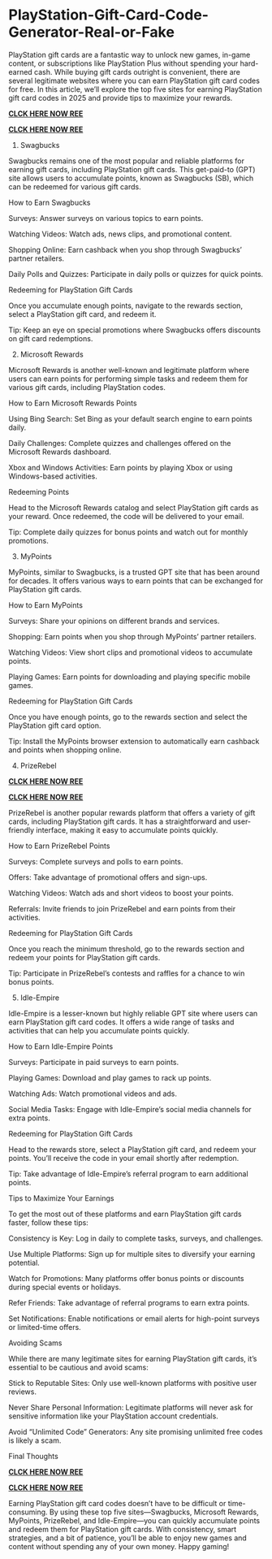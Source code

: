 # PlayStation-Gift-Card-Code-Generator-Real-or-Fake
PlayStation gift cards are a fantastic way to unlock new games, in-game content, or subscriptions like PlayStation Plus without spending your hard-earned cash. While buying gift cards outright is convenient, there are several legitimate websites where you can earn PlayStation gift card codes for free. In this article, we’ll explore the top five sites for earning PlayStation gift card codes in 2025 and provide tips to maximize your rewards.

**[CLCK HERE NOW REE](https://tinyurl.com/pnsgiftcads)**

**[CLCK HERE NOW REE](https://tinyurl.com/pnsgiftcads)**

1. Swagbucks

Swagbucks remains one of the most popular and reliable platforms for earning gift cards, including PlayStation gift cards. This get-paid-to (GPT) site allows users to accumulate points, known as Swagbucks (SB), which can be redeemed for various gift cards.

How to Earn Swagbucks

Surveys: Answer surveys on various topics to earn points.

Watching Videos: Watch ads, news clips, and promotional content.

Shopping Online: Earn cashback when you shop through Swagbucks’ partner retailers.

Daily Polls and Quizzes: Participate in daily polls or quizzes for quick points.

Redeeming for PlayStation Gift Cards

Once you accumulate enough points, navigate to the rewards section, select a PlayStation gift card, and redeem it.

Tip: Keep an eye on special promotions where Swagbucks offers discounts on gift card redemptions.

2. Microsoft Rewards

Microsoft Rewards is another well-known and legitimate platform where users can earn points for performing simple tasks and redeem them for various gift cards, including PlayStation codes.

How to Earn Microsoft Rewards Points

Using Bing Search: Set Bing as your default search engine to earn points daily.

Daily Challenges: Complete quizzes and challenges offered on the Microsoft Rewards dashboard.

Xbox and Windows Activities: Earn points by playing Xbox or using Windows-based activities.

Redeeming Points

Head to the Microsoft Rewards catalog and select PlayStation gift cards as your reward. Once redeemed, the code will be delivered to your email.

Tip: Complete daily quizzes for bonus points and watch out for monthly promotions.

3. MyPoints

MyPoints, similar to Swagbucks, is a trusted GPT site that has been around for decades. It offers various ways to earn points that can be exchanged for PlayStation gift cards.

How to Earn MyPoints

Surveys: Share your opinions on different brands and services.

Shopping: Earn points when you shop through MyPoints’ partner retailers.

Watching Videos: View short clips and promotional videos to accumulate points.

Playing Games: Earn points for downloading and playing specific mobile games.

Redeeming for PlayStation Gift Cards

Once you have enough points, go to the rewards section and select the PlayStation gift card option.

Tip: Install the MyPoints browser extension to automatically earn cashback and points when shopping online.

4. PrizeRebel

**[CLCK HERE NOW REE](https://tinyurl.com/pnsgiftcads)**

**[CLCK HERE NOW REE](https://tinyurl.com/pnsgiftcads)**

PrizeRebel is another popular rewards platform that offers a variety of gift cards, including PlayStation gift cards. It has a straightforward and user-friendly interface, making it easy to accumulate points quickly.

How to Earn PrizeRebel Points

Surveys: Complete surveys and polls to earn points.

Offers: Take advantage of promotional offers and sign-ups.

Watching Videos: Watch ads and short videos to boost your points.

Referrals: Invite friends to join PrizeRebel and earn points from their activities.

Redeeming for PlayStation Gift Cards

Once you reach the minimum threshold, go to the rewards section and redeem your points for PlayStation gift cards.

Tip: Participate in PrizeRebel’s contests and raffles for a chance to win bonus points.

5. Idle-Empire

Idle-Empire is a lesser-known but highly reliable GPT site where users can earn PlayStation gift card codes. It offers a wide range of tasks and activities that can help you accumulate points quickly.

How to Earn Idle-Empire Points

Surveys: Participate in paid surveys to earn points.

Playing Games: Download and play games to rack up points.

Watching Ads: Watch promotional videos and ads.

Social Media Tasks: Engage with Idle-Empire’s social media channels for extra points.

Redeeming for PlayStation Gift Cards

Head to the rewards store, select a PlayStation gift card, and redeem your points. You’ll receive the code in your email shortly after redemption.

Tip: Take advantage of Idle-Empire’s referral program to earn additional points.

Tips to Maximize Your Earnings

To get the most out of these platforms and earn PlayStation gift cards faster, follow these tips:

Consistency is Key: Log in daily to complete tasks, surveys, and challenges.

Use Multiple Platforms: Sign up for multiple sites to diversify your earning potential.

Watch for Promotions: Many platforms offer bonus points or discounts during special events or holidays.

Refer Friends: Take advantage of referral programs to earn extra points.

Set Notifications: Enable notifications or email alerts for high-point surveys or limited-time offers.

Avoiding Scams

While there are many legitimate sites for earning PlayStation gift cards, it’s essential to be cautious and avoid scams:

Stick to Reputable Sites: Only use well-known platforms with positive user reviews.

Never Share Personal Information: Legitimate platforms will never ask for sensitive information like your PlayStation account credentials.

Avoid “Unlimited Code” Generators: Any site promising unlimited free codes is likely a scam.

Final Thoughts

**[CLCK HERE NOW REE](https://tinyurl.com/pnsgiftcads)**

**[CLCK HERE NOW REE](https://tinyurl.com/pnsgiftcads)**

Earning PlayStation gift card codes doesn’t have to be difficult or time-consuming. By using these top five sites—Swagbucks, Microsoft Rewards, MyPoints, PrizeRebel, and Idle-Empire—you can quickly accumulate points and redeem them for PlayStation gift cards. With consistency, smart strategies, and a bit of patience, you’ll be able to enjoy new games and content without spending any of your own money. Happy gaming!
